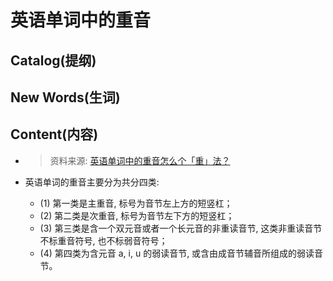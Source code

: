 # 英语单词中的重音


## Catalog(提纲)






## New Words(生词)






## Content(内容)
- > 资料来源: [英语单词中的重音怎么个「重」法？](https://www.zhihu.com/question/280625866)

- 英语单词的重音主要分为共分四类:
    + (1) 第一类是主重音, 标号为音节左上方的短竖杠；
    + (2) 第二类是次重音, 标号为音节左下方的短竖杠；
    + (3) 第三类是含一个双元音或者一个长元音的非重读音节, 这类非重读音节不标重音符号, 也不标弱音符号；
    + (4) 第四类为含元音 a, i, u 的弱读音节, 或含由成音节辅音所组成的弱读音节。